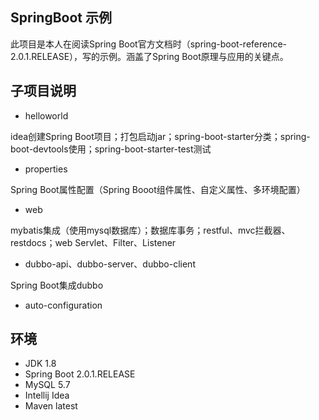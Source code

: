 ## SpringBoot 示例

此项目是本人在阅读Spring Boot官方文档时（spring-boot-reference-2.0.1.RELEASE），写的示例。涵盖了Spring Boot原理与应用的关键点。

## 子项目说明

* helloworld

idea创建Spring Boot项目；打包启动jar；spring-boot-starter分类；spring-boot-devtools使用；spring-boot-starter-test测试

* properties

Spring Boot属性配置（Spring Booot组件属性、自定义属性、多环境配置）

* web

mybatis集成（使用mysql数据库）；数据库事务；restful、mvc拦截器、restdocs；web Servlet、Filter、Listener

* dubbo-api、dubbo-server、dubbo-client

Spring Boot集成dubbo

* auto-configuration

## 环境

* JDK 1.8
* Spring Boot 2.0.1.RELEASE
* MySQL 5.7
* Intellij Idea
* Maven latest